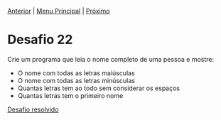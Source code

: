 [Anterior](Desafio021.md) | [Menu Principal](/README.md/) | [Próximo](Desafio023.md)  

# Desafio 22  

Crie um programa que leia o nome completo de uma pessoa e mostre:  
- O nome com todas as letras maiúsculas  
- O nome com todas as letras minúsculas  
- Quantas letras tem ao todo sem considerar os espaços  
- Quantas letras tem o primeiro nome  

[Desafio resolvido](/Desafios/desafio022.py/)